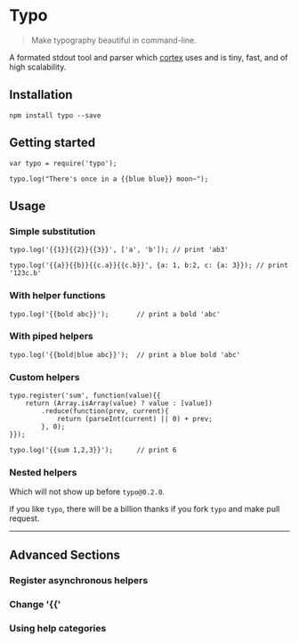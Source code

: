 # Typo

> Make typography beautiful in command-line.

A formated stdout tool and parser which [cortex](https://github.com/kaelzhang/cortex) uses and is tiny, fast, and of high scalability.

## Installation
	npm install typo --save
	
## Getting started

	var typo = require('typo');
	
	typo.log("There's once in a {{blue blue}} moon~");
	
## Usage

### Simple substitution

	typo.log('{{1}}{{2}}{{3}}', ['a', 'b']); // print 'ab3'
	
	typo.log('{{a}}{{b}}{{c.a}}{{c.b}}', {a: 1, b:2, c: {a: 3}}); // print '123c.b'
	
### With helper functions

	typo.log('{{bold abc}}'); 		// print a bold 'abc'
	
### With piped helpers

	typo.log('{{bold|blue abc}}');	// print a blue bold 'abc'
	
### Custom helpers

	typo.register('sum', function(value){{
		return (Array.isArray(value) ? value : [value])
			.reduce(function(prev, current){
				return (parseInt(current) || 0) + prev;
			}, 0);
	}});
	
	typo.log('{{sum 1,2,3}}'); 		// print 6
	
### Nested helpers

Which will not show up before `typo@0.2.0`.

if you like `typo`, there will be a billion thanks if you fork `typo` and make pull request.

****

## Advanced Sections

### Register asynchronous helpers

### Change '{{'

### Using help categories